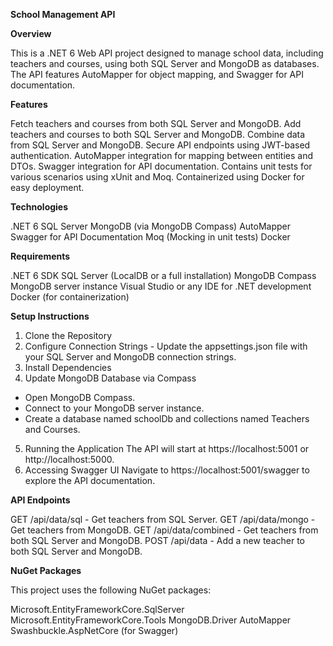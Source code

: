 **School Management API**

**Overview**

This is a .NET 6 Web API project designed to manage school data, including teachers and courses, using both SQL Server and MongoDB as databases.
The API features AutoMapper for object mapping, and Swagger for API documentation.

**Features**

Fetch teachers and courses from both SQL Server and MongoDB.
Add teachers and courses to both SQL Server and MongoDB.
Combine data from SQL Server and MongoDB.
Secure API endpoints using JWT-based authentication.
AutoMapper integration for mapping between entities and DTOs.
Swagger integration for API documentation.
Contains unit tests for various scenarios using xUnit and Moq.
Containerized using Docker for easy deployment.

**Technologies**

.NET 6
SQL Server
MongoDB (via MongoDB Compass)
AutoMapper
Swagger for API Documentation
Moq (Mocking in unit tests)
Docker

**Requirements**

.NET 6 SDK
SQL Server (LocalDB or a full installation)
MongoDB Compass
MongoDB server instance
Visual Studio or any IDE for .NET development
Docker (for containerization)

**Setup Instructions**

1. Clone the Repository
2. Configure Connection Strings - Update the appsettings.json file with your SQL Server and MongoDB connection strings.
3. Install Dependencies
4. Update MongoDB Database via Compass
  - Open MongoDB Compass.
  - Connect to your MongoDB server instance.
  - Create a database named schoolDb and collections named Teachers and Courses.
5. Running the Application
  The API will start at https://localhost:5001 or http://localhost:5000.
6. Accessing Swagger UI
  Navigate to https://localhost:5001/swagger to explore the API documentation.

**API Endpoints**

GET /api/data/sql - Get teachers from SQL Server.
GET /api/data/mongo - Get teachers from MongoDB.
GET /api/data/combined - Get teachers from both SQL Server and MongoDB.
POST /api/data - Add a new teacher to both SQL Server and MongoDB.

**NuGet Packages**

This project uses the following NuGet packages:

Microsoft.EntityFrameworkCore.SqlServer
Microsoft.EntityFrameworkCore.Tools
MongoDB.Driver
AutoMapper
Swashbuckle.AspNetCore (for Swagger)
